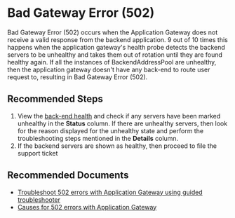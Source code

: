 <properties 
    pageTitle="I'm encountering Bad Gateway Error (502)"
    description="Bad Gateway Error (502)"    
    service="microsoft.network"
    resource="applicationgateways"
    authors="abshamsft"
    ms.author="absha"
    displayOrder="20"
    selfHelpType="resource"
    articleId="application-gateway-502-error"
    resourceTags=""
	productPesIds="15922"
    supportTopicIds="32573483"
    cloudEnvironments="MoonCake"
 />

# Bad Gateway Error (502)

Bad Gateway Error (502) occurs when the Application Gateway does not receive a valid response from the backend application. 9 out of 10 times this happens when the application gateway's health probe detects the backend servers to be unhealthy and takes them out of rotation until they are found healthy again. If all the instances of BackendAddressPool are unhealthy, then the application gateway doesn't have any back-end to route user request to, resulting in Bad Gateway Error (502).

## **Recommended Steps**

1. View the [back-end health](https://docs.azure.cn/application-gateway/application-gateway-diagnostics#view-back-end-health-through-the-portal) and check if any servers have been marked unhealthy in the **Status** column. If there are unhealthy servers, then look for the reason displayed for the unhealthy state and perform the troubleshooting steps mentioned in the **Details** column.
2. If the backend servers are shown as healthy, then proceed to file the support ticket

## **Recommended Documents**

- [Troubleshoot 502 errors with Application Gateway using guided troubleshooter](https://support.microsoft.com/help/4504111/azure-application-gateway-with-bad-gateway-502-errors)
- [Causes for 502 errors with Application Gateway](https://docs.azure.cn/application-gateway/application-gateway-troubleshooting-502)

